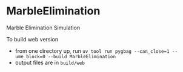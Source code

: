 # MarbleElimination
Marble Elimination Simulation

To build web version
- from one directory up, run `uv tool run pygbag --can_close=1 --ume_block=0 --build MarbleElimination`
- output files are in `build/web`